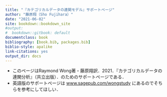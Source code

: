 ```yaml
--- 
title: "『カテゴリカルデータの連関モデル』サポートページ"
author: "藤原翔（Sho Fujihara）"
date: "2021-06-02"
site: bookdown::bookdown_site
#output:
#  bookdown::gitbook: default
documentclass: book
bibliography: [book.bib, packages.bib]
biblio-style: apalike
link-citations: yes
output_dir: docs
---
```










- このページはRaymond Wong著・藤原翔訳．2021．『カテゴリカルデータの連関分析』（共立出版）．のためのサポートページである．
- 英語版のサポートページは www.sagepub.com/wongstudy にあるのでそちらを参考にしてほしい．
